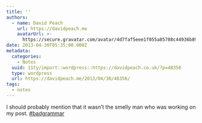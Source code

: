 ```yaml
---
title: ''
authors:
  - name: David Peach
    url: https://davidpeach.me
    avatarUrl: >-
      https://secure.gravatar.com/avatar/4d7faf5eee1f055a85788c44936b8995eaab6dfb004e7854ec747ccb272e91ee?s=96&d=mm&r=g
date: 2013-04-30T05:35:00.000Z
metadata:
  categories:
    - Notes
  uuid: 11ty/import::wordpress::https://davidpeach.co.uk/?p=48356
  type: wordpress
  url: https://davidpeach.me/2013/04/30/48356/
tags:
  - notes
---
```

I should probably mention that it wasn’t the smelly man who was working on my post. [#badgrammar](https://twitter.com/search?q=%23badgrammar)